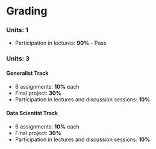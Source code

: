 # Grading

### Units: 1
- Participation in lectures: **90%** - Pass

  

### Units: 3

#### Generalist Track
- 6 assignments: **10%** each
- Final project: **30%**
- Participation in lectures and discussion sessions: **10%**

#### Data Scientist Track
- 6 assignments: **10%** each
- Final project: **30%**
- Participation in lectures and discussion sessions: **10%**

